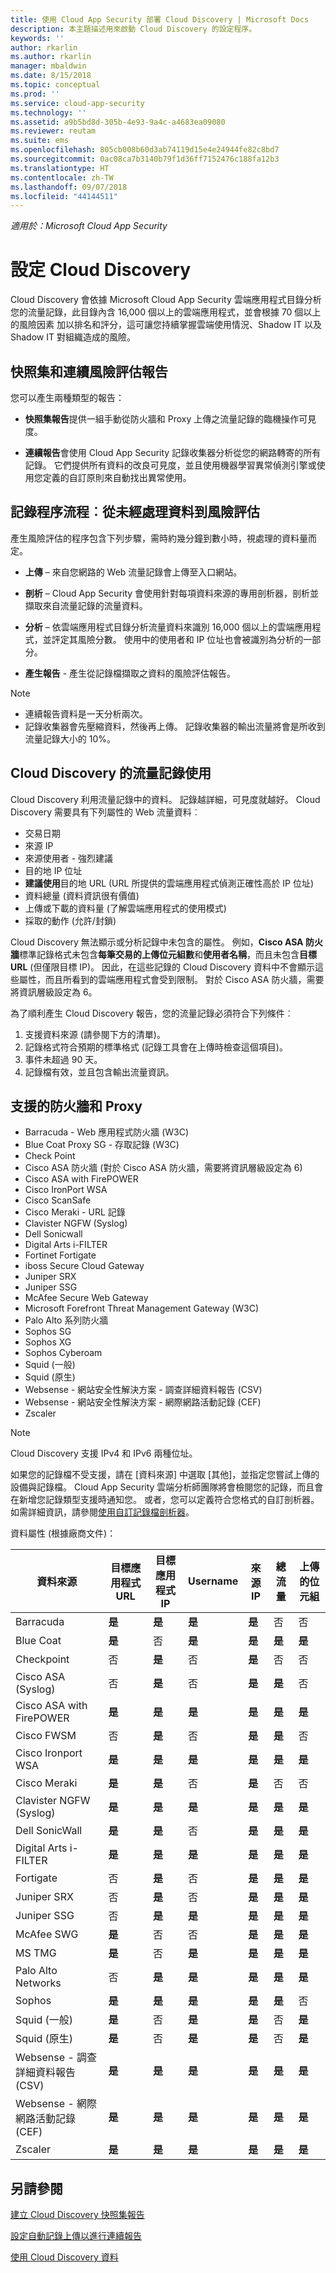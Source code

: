 ```yaml
---
title: 使用 Cloud App Security 部署 Cloud Discovery | Microsoft Docs
description: 本主題描述用來啟動 Cloud Discovery 的設定程序。
keywords: ''
author: rkarlin
ms.author: rkarlin
manager: mbaldwin
ms.date: 8/15/2018
ms.topic: conceptual
ms.prod: ''
ms.service: cloud-app-security
ms.technology: ''
ms.assetid: a9b5bd8d-305b-4e93-9a4c-a4683ea09080
ms.reviewer: reutam
ms.suite: ems
ms.openlocfilehash: 805cb008b60d3ab74119d15e4e24944fe82c8bd7
ms.sourcegitcommit: 0ac08ca7b3140b79f1d36ff7152476c188fa12b3
ms.translationtype: HT
ms.contentlocale: zh-TW
ms.lasthandoff: 09/07/2018
ms.locfileid: "44144511"
---
```

*適用於：Microsoft Cloud App Security*


# <a name="set-up-cloud-discovery"></a>設定 Cloud Discovery
Cloud Discovery 會依據 Microsoft Cloud App Security 雲端應用程式目錄分析您的流量記錄，此目錄內含 16,000 個以上的雲端應用程式，並會根據 70 個以上的風險因素 加以排名和評分，這可讓您持續掌握雲端使用情況、Shadow IT 以及 Shadow IT 對組織造成的風險。

## <a name="snapshot-and-continuous-risk-assessment-reports"></a>快照集和連續風險評估報告 

您可以產生兩種類型的報告： 
- **快照集報告**提供一組手動從防火牆和 Proxy 上傳之流量記錄的臨機操作可見度。

- **連續報告**會使用 Cloud App Security 記錄收集器分析從您的網路轉寄的所有記錄。 它們提供所有資料的改良可見度，並且使用機器學習異常偵測引擎或使用您定義的自訂原則來自動找出異常使用。

## <a name="log-process-flow-from-raw-data-to-risk-assessment"></a>記錄程序流程︰從未經處理資料到風險評估  
產生風險評估的程序包含下列步驟，需時約幾分鐘到數小時，視處理的資料量而定。  

-   **上傳** – 來自您網路的 Web 流量記錄會上傳至入口網站。  

-   **剖析** – Cloud App Security 會使用針對每項資料來源的專用剖析器，剖析並擷取來自流量記錄的流量資料。  

-   **分析** – 依雲端應用程式目錄分析流量資料來識別 16,000 個以上的雲端應用程式，並評定其風險分數。 使用中的使用者和 IP 位址也會被識別為分析的一部分。  

-   **產生報告** - 產生從記錄檔擷取之資料的風險評估報告。   


>[!NOTE]
>- 連續報告資料是一天分析兩次。
>- 記錄收集器會先壓縮資料，然後再上傳。 記錄收集器的輸出流量將會是所收到流量記錄大小的 10%。 

## <a name="using-traffic-logs-for-cloud-discovery"></a>Cloud Discovery 的流量記錄使用
Cloud Discovery 利用流量記錄中的資料。 記錄越詳細，可見度就越好。 Cloud Discovery 需要具有下列屬性的 Web 流量資料︰
- 交易日期
- 來源 IP
- 來源使用者 - 強烈建議
- 目的地 IP 位址
- **建議使用**目的地 URL (URL 所提供的雲端應用程式偵測正確性高於 IP 位址)
- 資料總量 (資料資訊很有價值)
- 上傳或下載的資料量 (了解雲端應用程式的使用模式)
- 採取的動作 (允許/封鎖)

Cloud Discovery 無法顯示或分析記錄中未包含的屬性。
例如，**Cisco ASA 防火牆**標準記錄格式未包含**每筆交易的上傳位元組數**和**使用者名稱**，而且未包含**目標 URL** (但僅限目標 IP)。
因此，在這些記錄的 Cloud Discovery 資料中不會顯示這些屬性，而且所看到的雲端應用程式會受到限制。 對於 Cisco ASA 防火牆，需要將資訊層級設定為 6。 


為了順利產生 Cloud Discovery 報告，您的流量記錄必須符合下列條件︰
1.  支援資料來源 (請參閱下方的清單)。
2.  記錄格式符合預期的標準格式 (記錄工具會在上傳時檢查這個項目)。
3.  事件未超過 90 天。
4.  記錄檔有效，並且包含輸出流量資訊。



## 支援的防火牆和 Proxy <a name="supported-firewalls-and-proxies"></a>

- Barracuda - Web 應用程式防火牆 (W3C)
- Blue Coat Proxy SG - 存取記錄 (W3C)
- Check Point
- Cisco ASA 防火牆 (對於 Cisco ASA 防火牆，需要將資訊層級設定為 6)
- Cisco ASA with FirePOWER
- Cisco IronPort WSA
- Cisco ScanSafe
- Cisco Meraki - URL 記錄
- Clavister NGFW (Syslog)
- Dell Sonicwall
- Digital Arts i-FILTER
- Fortinet Fortigate
- iboss Secure Cloud Gateway
- Juniper SRX
- Juniper SSG
- McAfee Secure Web Gateway
- Microsoft Forefront Threat Management Gateway (W3C)
- Palo Alto 系列防火牆
- Sophos SG
- Sophos XG
- Sophos Cyberoam
- Squid (一般)
- Squid (原生)
- Websense - 網站安全性解決方案 - 調查詳細資料報告 (CSV)
- Websense - 網站安全性解決方案 - 網際網路活動記錄 (CEF)
- Zscaler

> [!NOTE]
> Cloud Discovery 支援 IPv4 和 IPv6 兩種位址。

如果您的記錄檔不受支援，請在 [資料來源] 中選取 [其他]，並指定您嘗試上傳的設備與記錄檔。 Cloud App Security 雲端分析師團隊將會檢閱您的記錄，而且會在新增您記錄類型支援時通知您。 或者，您可以定義符合您格式的自訂剖析器。 如需詳細資訊，請參閱[使用自訂記錄檔剖析器](custom-log-parser.md)。


資料屬性 (根據廠商文件)：


|                 資料來源                  |    目標應用程式 URL    |    目標應用程式 IP     |       Username       |      來源 IP       |    總流量     |    上傳的位元組    |
|----------------------------------------------|----------------------|----------------------|----------------------|----------------------|----------------------|----------------------|
|                  Barracuda                   | <strong>是</strong> | <strong>是</strong> | <strong>是</strong> | <strong>是</strong> |          否          |          否          |
|                  Blue Coat                   | <strong>是</strong> |          否          | <strong>是</strong> | <strong>是</strong> | <strong>是</strong> | <strong>是</strong> |
|                  Checkpoint                  |          否          | <strong>是</strong> |          否          | <strong>是</strong> |          否          |          否          |
|              Cisco ASA (Syslog)              |          否          | <strong>是</strong> |          否          | <strong>是</strong> | <strong>是</strong> |          否          |
|           Cisco ASA with FirePOWER           | <strong>是</strong> | <strong>是</strong> | <strong>是</strong> | <strong>是</strong> | <strong>是</strong> | <strong>是</strong> |
|                  Cisco FWSM                  |          否          | <strong>是</strong> |          否          | <strong>是</strong> | <strong>是</strong> |          否          |
|              Cisco Ironport WSA              | <strong>是</strong> | <strong>是</strong> | <strong>是</strong> | <strong>是</strong> | <strong>是</strong> | <strong>是</strong> |
|                 Cisco Meraki                 | <strong>是</strong> | <strong>是</strong> |          否          | <strong>是</strong> |          否          |          否          |
|           Clavister NGFW (Syslog)            | <strong>是</strong> | <strong>是</strong> | <strong>是</strong> | <strong>是</strong> | <strong>是</strong> | <strong>是</strong> |
|                Dell SonicWall                | <strong>是</strong> | <strong>是</strong> |          否          | <strong>是</strong> | <strong>是</strong> | <strong>是</strong> |
|            Digital Arts i-FILTER             | <strong>是</strong> | <strong>是</strong> | <strong>是</strong> | <strong>是</strong> | <strong>是</strong> | <strong>是</strong> |
|                  Fortigate                   |          否          | <strong>是</strong> |          否          | <strong>是</strong> | <strong>是</strong> | <strong>是</strong> |
|                 Juniper SRX                  |          否          | <strong>是</strong> |          否          | <strong>是</strong> | <strong>是</strong> | <strong>是</strong> |
|                 Juniper SSG                  |          否          | <strong>是</strong> | <strong>是</strong> | <strong>是</strong> | <strong>是</strong> | <strong>是</strong> |
|                  McAfee SWG                  | <strong>是</strong> |          否          |          否          | <strong>是</strong> | <strong>是</strong> | <strong>是</strong> |
|                    MS TMG                    | <strong>是</strong> |          否          | <strong>是</strong> | <strong>是</strong> | <strong>是</strong> | <strong>是</strong> |
|              Palo Alto Networks              |          否          | <strong>是</strong> | <strong>是</strong> | <strong>是</strong> | <strong>是</strong> | <strong>是</strong> |
|                    Sophos                    | <strong>是</strong> | <strong>是</strong> | <strong>是</strong> | <strong>是</strong> | <strong>是</strong> |          否          |
|                Squid (一般)                | <strong>是</strong> |          否          | <strong>是</strong> | <strong>是</strong> |          否          | <strong>是</strong> |
|                Squid (原生)                | <strong>是</strong> |          否          | <strong>是</strong> | <strong>是</strong> |          否          | <strong>是</strong> |
| Websense - 調查詳細資料報告 (CSV) | <strong>是</strong> | <strong>是</strong> | <strong>是</strong> | <strong>是</strong> | <strong>是</strong> | <strong>是</strong> |
|    Websense - 網際網路活動記錄 (CEF)    | <strong>是</strong> | <strong>是</strong> | <strong>是</strong> | <strong>是</strong> | <strong>是</strong> | <strong>是</strong> |
|                   Zscaler                    | <strong>是</strong> | <strong>是</strong> | <strong>是</strong> | <strong>是</strong> | <strong>是</strong> | <strong>是</strong> |

## <a name="see-also"></a>另請參閱

[建立 Cloud Discovery 快照集報告](create-snapshot-cloud-discovery-reports.md)

[設定自動記錄上傳以進行連續報告](configure-automatic-log-upload-for-continuous-reports.md)

[使用 Cloud Discovery 資料](working-with-cloud-discovery-data.md)